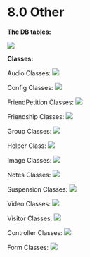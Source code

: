 # 8.0 Other

**The DB tables:**

![](../assets/dbtables.png)


**Classes:**

Audio Classes:
![](../assets/AudioClasses.png)


Config Classes:
![](../assets/ConfigClasses.png)


FriendPetition Classes:
![](../assets/FriendpetitionClasses.png)

Friendship Classes:
![](../assets/FriendshipClasses.png)

Group Classes:
![](../assets/GroupClasses.png)

Helper Class:
![](../assets/HelperClass.png)

Image Classes:
![](../assets/ImageClasses.png)

Notes Classes:
![](../assets/NotesClasses.png)

Suspension Classes:
![](../assets/SuspensionClasses.png)

Video Classes:
![](../assets/VideoClasses.png)

Visitor Classes:
![](../assets/VisitorsClasses.png)

Controller Classes:
![](../assets/ControllerClasses.png)

Form Classes:
![](../assets/formClasses.png)

